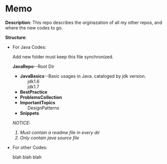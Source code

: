 Memo
====

<strong>Description</strong>: This repo describes the orginazation of all my other repos, and where the new codes to go.

<strong>Structure</strong>:
<ul>
	<li>For Java Codes:</li>
	<p>Add new folder must keep this file synchronized.</p>
	<li type="none">
	<p><strong>JavaRepo</strong>--Root Dir</p>
		<ul type="square">
			<li><strong>JavaBasics</strong>--Basic usages in Java. cataloged by jdk version.
			<ul type="none">
				<li>jdk1.6</li>
				<li>jdk1.7</li>
			</ul></li>
			<li><strong>BestPractice</strong></li>
			<li><strong>ProblemsCollection</strong></li>
			<li><strong>ImportantTopics</strong>
				<ul type="none">
					<li>DesignPatterns</li>
				</ul>
			</li>
			<li><strong>Snippets</strong></li>
		</ul>
	</li>
	<p><em>NOTICE:
		<ol>
			<li>Must contain a readme file in every dir</li>
			<li>Only contain java source file</li>
		</ol>
	</em></p>
	<li>For other Codes:</li>
	<p>blah blah blah</p>
</ul>
